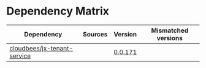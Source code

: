 # Dependency Matrix

Dependency | Sources | Version | Mismatched versions
---------- | ------- | ------- | -------------------
[cloudbees/jx-tenant-service](https://github.com/cloudbees/jx-tenant-service) |  | [0.0.171](https://github.com/cloudbees/jx-tenant-service/releases/tag/v0.0.171) | 
